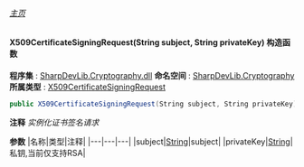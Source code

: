 ###### [主页](./Index.md "主页")
#### X509CertificateSigningRequest(String subject, String privateKey) 构造函数
**程序集** : [SharpDevLib.Cryptography.dll](./SharpDevLib.Cryptography.assembly.md "SharpDevLib.Cryptography.dll")
**命名空间** : [SharpDevLib.Cryptography](./SharpDevLib.Cryptography.namespace.md "SharpDevLib.Cryptography")
**所属类型** : [X509CertificateSigningRequest](./SharpDevLib.Cryptography.X509CertificateSigningRequest.md "X509CertificateSigningRequest")
``` csharp
public X509CertificateSigningRequest(String subject, String privateKey)
```
**注释**
*实例化证书签名请求*

**参数**
|名称|类型|注释|
|---|---|---|
|subject|[String](https://learn.microsoft.com/en-us/dotnet/api/system.string "String")|subject|
|privateKey|[String](https://learn.microsoft.com/en-us/dotnet/api/system.string "String")|私钥,当前仅支持RSA|

